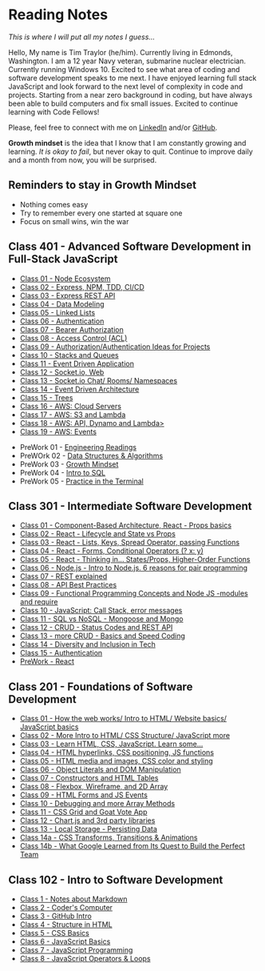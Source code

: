 # Reading Notes

*This is where I will put all my notes I guess...*

Hello, My name is Tim Traylor (he/him). Currently living in Edmonds, Washington. I am a 12 year Navy veteran, submarine nuclear electrician. Currently running Windows 10. Excited to see what area of coding and software development speaks to me next. I have enjoyed learning full stack JavaScript and look forward to the next level of complexity in code and projects. Starting from a near zero background in coding, but have always been able to build computers and fix small issues. Excited to continue learning with Code Fellows!

Please, feel free to connect with me on [LinkedIn](www.linkedin.com/in/ttraylor310) and/or [GitHub](https://github.com/ttraylor310).

**Growth mindset** is the idea that I know that I am constantly growing and learning. *It is okay to fail*, but never okay to quit. Continue to improve daily and a month from now, you will be surprised.

<!-- ### Various Notes for Markdown

**Two asterisks make it Bold**  
_One underscore is Italic_  
**_Three asterisks are both Bold and Italic_** 
> blockquote 
'code'
Horizontal rule: ---
Link/Img: ![alt text](link)
Fenced Code Block - ``` { blah blah } ```
Strikethrough: ~~World is flat.~~
Highlight: == important words ==
Subscript: H~2~O
Superscript: X^2^

-->

## Reminders to stay in Growth Mindset

* Nothing comes easy
* Try to remember every one started at square one
* Focus on small wins, win the war

## Class 401 - Advanced Software Development in Full-Stack JavaScript

* [Class 01 - Node Ecosystem](/C401/class-01.md)
* [Class 02 - Express, NPM, TDD, CI/CD](/C401/class-02.md)
* [Class 03 - Express REST API](/C401/class-03.md)
* [Class 04 - Data Modeling](/C401/class-04.md)
* [Class 05 - Linked Lists](/C401/class-05.md)
* [Class 06 - Authentication](/C401/class-06.md)
* [Class 07 - Bearer Authorization](/C401/class-07.md)
* [Class 08 - Access Control (ACL)](/C401/class-08.md)
* [Class 09 - Authorization/Authentication Ideas for Projects](/C401/class-09.md)
* [Class 10 - Stacks and Queues](/C401/class-10.md)
* [Class 11 - Event Driven Application](/C401/class-11.md)
* [Class 12 - Socket.io, Web](/C401/class-12.md)
* [Class 13 - Socket.io Chat/ Rooms/ Namespaces](/C401/class-13.md)
* [Class 14 - Event Driven Architecture](/C401/class-14.md)
* [Class 15 - Trees](/C401/class-15.md)
* [Class 16 - AWS: Cloud Servers](/C401/class-16.md)
* [Class 17 - AWS: S3 and Lambda](/C401/class-17.md)
* [Class 18 - AWS: API, Dynamo and Lambda>](/C401/class-18.md)
* [Class 19 - AWS: Events](/C401/class-19.md)
<!-- * [Class 20 - ]
* [Class 21 - ]
* [Class 22 - ]
* [Class 23 - ]
* [Class 24 - ]
* [Class 25 - ]
* [Class 26 - ]
* [Class 27 - ]
* [Class 28 - ]
* [Class 29 - ]
* [Class 30 - ]
* [Class 31 - ]
* [Class 32 - ]
* [Class 33 - ]
* [Class 34 - ]
* [Class 35 - ]
* [Class 36 - ]
* [Class 37 - ]
* [Class 38 - ]
* [Class 39 - ]
* [Class 40 - ]
* [Class 41 - ]
* [Class 42 - ]
* [Class 43 - ] -->
* PreWork 01 - [Engineering Readings](/C401/preWork/engread.md)
* PreWOrk 02 - [Data Structures & Algorithms](/C401/preWork/dsa.md)
* PreWork 03 - [Growth Mindset](/C401/preWork/growth-mindset.md)
* PreWork 04 - [Intro to SQL](/C401/preWork/introductionSQL.md)
* PreWork 05 - [Practice in the Terminal](/C401/preWork/terminal-practice.md)

## Class 301 - Intermediate Software Development

* [Class 01 - Component-Based Architecture, React - Props basics](/C301/class-01.md)
* [Class 02 - React - Lifecycle and State vs Props](/C301/class-02.md)
* [Class 03 - React - Lists, Keys, Spread Operator, passing Functions](/C301/class-03.md)
* [Class 04 - React - Forms, Conditional Operators (? x: y)](/C301/class-04.md)
* [Class 05 - React - Thinking in... States/Props, Higher-Order Functions](/C301/class-05.md)
* [Class 06 - Node.js - Intro to Node.js. 6 reasons for pair programming](/C301/class-06.md)
* [Class 07 - REST explained](/C301/class-07.md)
* [Class 08 - API Best Practices](/C301/class-08.md)
* [Class 09 - Functional Programming Concepts and Node JS -modules and require](/C301/class-09.md)
* [Class 10 - JavaScript: Call Stack, error messages](/C301/class-10.md)
* [Class 11 - SQL vs NoSQL - Mongoose and Mongo](/C301/class-11.md)
* [Class 12 - CRUD - Status Codes and REST API](/C301/class-12.md)
* [Class 13 - more CRUD - Basics and Speed Coding](/C301/class-13.md)
* [Class 14 - Diversity and Inclusion in Tech](/C301/class-14.md)
* [Class 15 - Authentication](/C301/class-15.md)
* [PreWork - React](/C301/react.md)

## Class 201 - Foundations of Software Development

* [Class 01 - How the web works/ Intro to HTML/ Website basics/ JavaScript basics](/C201/class-01.md)
* [Class 02 - More Intro to HTML/ CSS Structure/ JavaScript more](/C201/class-02.md)
* [Class 03 - Learn HTML, CSS, JavaScript. Learn some...](/C201/class-03.md)
* [Class 04 - HTML hyperlinks, CSS positioning, JS functions](/C201/class-04.md)
* [Class 05 - HTML media and images, CSS color and styling](/C201/class-05.md)
* [Class 06 - Object Literals and DOM Manipulation](/C201/class-06.md)
* [Class 07 - Constructors and HTML Tables](/C201/class-07.md)
* [Class 08 - Flexbox, Wireframe, and 2D Array](/C201/class-08.md)
* [Class 09 - HTML Forms and JS Events](/C201/class-09.md)
* [Class 10 - Debugging and more Array Methods](/C201/class-10.md)
* [Class 11 - CSS Grid and Goat Vote App](/C201/class-11.md)
* [Class 12 - Chart.js and 3rd party libraries](/C201/class-12.md)
* [Class 13 - Local Storage - Persisting Data](/C201/class-13.md)
* [Class 14a - CSS Transforms, Transitions & Animations](/C201/class-14a.md)
* [Class 14b - What Google Learned from Its Quest to Build the Perfect Team](/C201/class-14b.md)

## Class 102 - Intro to Software Development

* [Class 1 - Notes about Markdown](/C102/class-01.md)
* [Class 2 - Coder's Computer](/C102/class-02.md)
* [Class 3 - GitHub Intro](/C102/class-03.md)
* [Class 4 - Structure in HTML](/C102/class-04.md)
* [Class 5 - CSS Basics](/C102/class-05.md)
* [Class 6 - JavaScript Basics](/C102/class-06.md)
* [Class 7 - JavaScript Programming](/C102/class-07.md)
* [Class 8 - JavaScript Operators & Loops](/C102/class-08.md)
